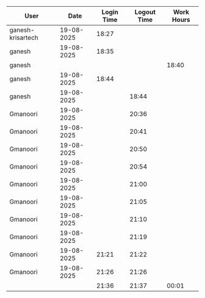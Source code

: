 | User | Date | Login Time | Logout Time | Work Hours |
|------|------|------------|-------------|------------|
| ganesh-krisartech | 19-08-2025 | 18:27 |   |  |   |
| ganesh | 19-08-2025 | 18:35 |   |  |
| ganesh |  |  |  |  18:40 |
| ganesh | 19-08-2025 | 18:44 |   |  |
| ganesh | 19-08-2025 |  | 18:44 |   |
| Gmanoori | 19-08-2025 |  | 20:36 |   |
| Gmanoori | 19-08-2025 |  | 20:41 |   |
| Gmanoori | 19-08-2025 |  | 20:50 |   |
| Gmanoori | 19-08-2025 |  | 20:54 |   |
| Gmanoori | 19-08-2025 |  | 21:00 |   |
| Gmanoori | 19-08-2025 |  | 21:05 |   |
| Gmanoori | 19-08-2025 |  | 21:10 |   |
| Gmanoori | 19-08-2025 |  | 21:19 |   |
| Gmanoori | 19-08-2025 | 21:21 | 21:22 |   |
| Gmanoori | 19-08-2025 | 21:26 | 21:26 |   |
|  |  | 21:36 | 21:37 | 00:01 |
